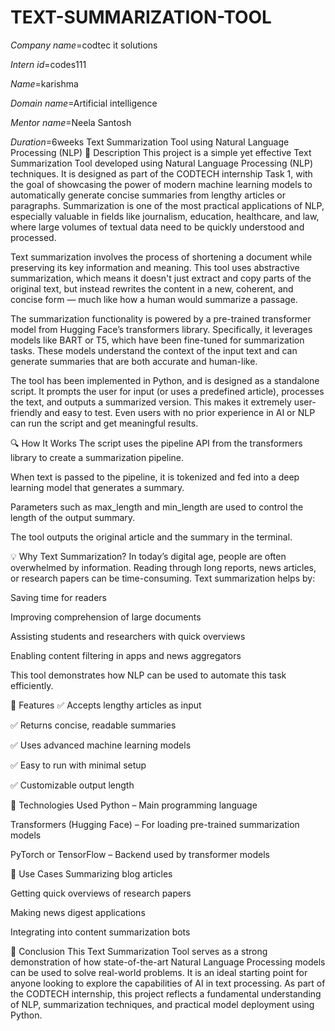 # TEXT-SUMMARIZATION-TOOL
*Company name*=codtec it solutions

*Intern id*=codes111

*Name*=karishma

*Domain name*=Artificial intelligence

*Mentor name*=Neela Santosh

*Duration*=6weeks
Text Summarization Tool using Natural Language Processing (NLP)
📌 Description
This project is a simple yet effective Text Summarization Tool developed using Natural Language Processing (NLP) techniques. It is designed as part of the CODTECH internship Task 1, with the goal of showcasing the power of modern machine learning models to automatically generate concise summaries from lengthy articles or paragraphs. Summarization is one of the most practical applications of NLP, especially valuable in fields like journalism, education, healthcare, and law, where large volumes of textual data need to be quickly understood and processed.

Text summarization involves the process of shortening a document while preserving its key information and meaning. This tool uses abstractive summarization, which means it doesn't just extract and copy parts of the original text, but instead rewrites the content in a new, coherent, and concise form — much like how a human would summarize a passage.

The summarization functionality is powered by a pre-trained transformer model from Hugging Face’s transformers library. Specifically, it leverages models like BART or T5, which have been fine-tuned for summarization tasks. These models understand the context of the input text and can generate summaries that are both accurate and human-like.

The tool has been implemented in Python, and is designed as a standalone script. It prompts the user for input (or uses a predefined article), processes the text, and outputs a summarized version. This makes it extremely user-friendly and easy to test. Even users with no prior experience in AI or NLP can run the script and get meaningful results.

🔍 How It Works
The script uses the pipeline API from the transformers library to create a summarization pipeline.

When text is passed to the pipeline, it is tokenized and fed into a deep learning model that generates a summary.

Parameters such as max_length and min_length are used to control the length of the output summary.

The tool outputs the original article and the summary in the terminal.

💡 Why Text Summarization?
In today’s digital age, people are often overwhelmed by information. Reading through long reports, news articles, or research papers can be time-consuming. Text summarization helps by:

Saving time for readers

Improving comprehension of large documents

Assisting students and researchers with quick overviews

Enabling content filtering in apps and news aggregators

This tool demonstrates how NLP can be used to automate this task efficiently.

🚀 Features
✅ Accepts lengthy articles as input

✅ Returns concise, readable summaries

✅ Uses advanced machine learning models

✅ Easy to run with minimal setup

✅ Customizable output length

🔧 Technologies Used
Python – Main programming language

Transformers (Hugging Face) – For loading pre-trained summarization models

PyTorch or TensorFlow – Backend used by transformer models

📁 Use Cases
Summarizing blog articles

Getting quick overviews of research papers

Making news digest applications

Integrating into content summarization bots

📜 Conclusion
This Text Summarization Tool serves as a strong demonstration of how state-of-the-art Natural Language Processing models can be used to solve real-world problems. It is an ideal starting point for anyone looking to explore the capabilities of AI in text processing. As part of the CODTECH internship, this project reflects a fundamental understanding of NLP, summarization techniques, and practical model deployment using Python.

